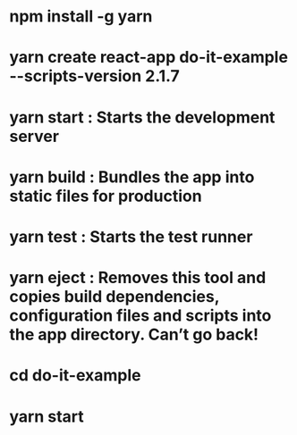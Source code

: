# npm install -g yarn

# yarn create react-app do-it-example --scripts-version 2.1.7

# yarn start : Starts the development server

# yarn build : Bundles the app into static files for production

# yarn test : Starts the test runner

# yarn eject : Removes this tool and copies build dependencies, configuration files and scripts into the app directory. Can’t go back!

# cd do-it-example

# yarn start